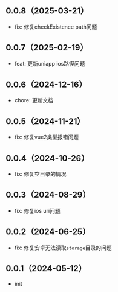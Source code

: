 ## 0.0.8（2025-03-21）
- fix: 修复checkExistence path问题
## 0.0.7（2025-02-19）
- feat: 更新uniapp ios路径问题
## 0.0.6（2024-12-16）
- chore: 更新文档
## 0.0.5（2024-11-21）
- fix: 修复vue2类型报错问题
## 0.0.4（2024-10-26）
- fix: 修复空目录的情况
## 0.0.3（2024-08-29）
- fix: 修复ios uri问题
## 0.0.2（2024-06-25）
- fix: 修复安卓无法读取`storage`目录的问题
## 0.0.1（2024-05-12）
- init
